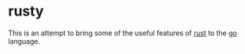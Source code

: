 # rusty

This is an attempt to bring some of the useful features of [rust](https://www.rust-lang.org/) 
to the [go](https://go.dev/) language.
